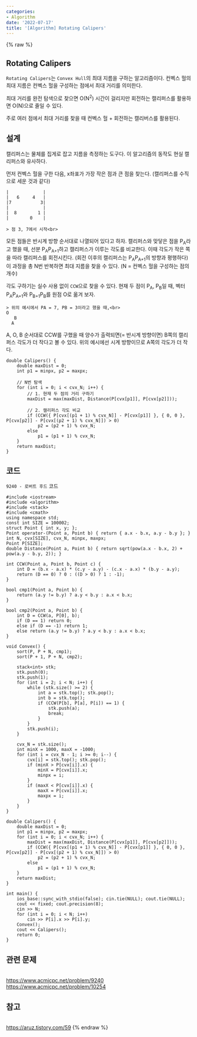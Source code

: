 ```yaml
---
categories:
- Algorithm
date: '2022-07-17'
title: '[Algorithm] Rotating Calipers'
---
```


{% raw %}
## Rotating Calipers
`Rotating Calipers`는 `Convex Hull`의 최대 지름을 구하는 알고리즘이다. 컨벡스 헐의 최대 지름은 컨벡스 헐을 구성하는 점에서 최대 거리를 의미한다.

최대 거리를 완전 탐색으로 찾으면 O(N<sup>2</sup>) 시간이 걸리지만 회전하는 캘리퍼스를 활용하면 O(N)으로 줄일 수 있다.

주로 여러 점에서 최대 거리를 찾을 때 컨벡스 헐 + 회전하는 캘리버스를 활용된다.

## 설계
캘리퍼스는 물체를 집게로 잡고 지름을 측정하는 도구다. 이 알고리즘의 동작도 현실 캘리퍼스와 유사하다.

먼저 컨벡스 헐을 구한 다음, x좌표가 가장 작은 점과 큰 점을 찾는다. (캘리퍼스를 수직으로 세운 것과 같다)
```
|             |
|   6     4   |
|7           3|
|             |
|  8        1 |
|        0    |

> 점 3, 7에서 시작<br>
```

모든 점들은 반시계 방향 순서대로 나열되어 있다고 하자. 캘리퍼스와 맞닿은 점을 P<sub>A</sub>라고 했을 때, 선분 P<sub>A</sub>P<sub>A+1</sub>하고 캘리퍼스가 이루는 각도를 비교한다. 이때 각도가 작은 쪽을 따라 캘리퍼스를 회전시킨다. (회전 이후의 캘리퍼스는 P<sub>A</sub>P<sub>A+1</sub>의 방향과 평행하다) 이 과정을 총 N번 반복하면 최대 지름을 찾을 수 있다. (N = 컨벡스 헐을 구성하는 점의 개수)

각도 구하기는 실수 사용 없이 `CCW`으로 찾을 수 있다. 현재 두 점이 P<sub>A</sub>, P<sub>B</sub>일 때, 벡터 P<sub>A</sub>P<sub>A+1</sub>와 P<sub>B+1</sub>P<sub>B</sub>를 원점 O로 옮겨 보자.
```
> 위의 예시에서 PA = 7, PB = 3이라고 했을 때,<br>
O
   B
  A
```
A, O, B 순서대로 CCW를 구했을 때 양수가 출력되면(= 반시계 방향이면) B쪽의 캘리퍼스 각도가 더 작다고 볼 수 있다. 위의 예시에선 시계 방향이므로 A쪽의 각도가 더 작다.
```
double Calipers() {
	double maxDist = 0;
	int p1 = minpx, p2 = maxpx;

	// N번 탐색
	for (int i = 0; i < cvx_N; i++) {
		// 1. 현재 두 점의 거리 구하기
		maxDist = max(maxDist, Distance(P[cvx[p1]], P[cvx[p2]]));

		// 2. 캘리퍼스 각도 비교
		if (CCW({ P[cvx[(p1 + 1) % cvx_N]] - P[cvx[p1]] }, { 0, 0 }, P[cvx[p2]] - P[cvx[(p2 + 1) % cvx_N]]) > 0)
			p2 = (p2 + 1) % cvx_N;
		else
			p1 = (p1 + 1) % cvx_N;
	}
	return maxDist;
}
```

## 코드
`9240 - 로버트 후드` 코드
```
#include <iostream>
#include <algorithm>
#include <stack>
#include <cmath>
using namespace std;
const int SIZE = 100002;
struct Point { int x, y; };
Point operator-(Point a, Point b) { return { a.x - b.x, a.y - b.y }; }
int N, cvx[SIZE], cvx_N, minpx, maxpx;
Point P[SIZE];
double Distance(Point a, Point b) { return sqrt(pow(a.x - b.x, 2) + pow(a.y - b.y, 2)); }

int CCW(Point a, Point b, Point c) {
	int D = (b.x - a.x) * (c.y - a.y) - (c.x - a.x) * (b.y - a.y);
	return (D == 0) ? 0 : ((D > 0) ? 1 : -1);
}

bool cmp1(Point a, Point b) {
	return (a.y != b.y) ? a.y < b.y : a.x < b.x;
}

bool cmp2(Point a, Point b) {
	int D = CCW(a, P[0], b);
	if (D == 1) return 0;
	else if (D == -1) return 1;
	else return (a.y != b.y) ? a.y < b.y : a.x < b.x;
}

void Convex() {
	sort(P, P + N, cmp1);
	sort(P + 1, P + N, cmp2);

	stack<int> stk;
	stk.push(0);
	stk.push(1);
	for (int i = 2; i < N; i++) {
		while (stk.size() >= 2) {
			int a = stk.top(); stk.pop();
			int b = stk.top();
			if (CCW(P[b], P[a], P[i]) == 1) {
				stk.push(a);
				break;
			}
		}
		stk.push(i);
	}

	cvx_N = stk.size();
	int minX = 1000, maxX = -1000;
	for (int i = cvx_N - 1; i >= 0; i--) {
		cvx[i] = stk.top(); stk.pop();
		if (minX > P[cvx[i]].x) {
			minX = P[cvx[i]].x;
			minpx = i;
		}
		if (maxX < P[cvx[i]].x) {
			maxX = P[cvx[i]].x;
			maxpx = i;
		}
	}
}

double Calipers() {
	double maxDist = 0;
	int p1 = minpx, p2 = maxpx;
	for (int i = 0; i < cvx_N; i++) {
		maxDist = max(maxDist, Distance(P[cvx[p1]], P[cvx[p2]]));
		if (CCW({ P[cvx[(p1 + 1) % cvx_N]] - P[cvx[p1]] }, { 0, 0 }, P[cvx[p2]] - P[cvx[(p2 + 1) % cvx_N]]) > 0)
			p2 = (p2 + 1) % cvx_N;
		else
			p1 = (p1 + 1) % cvx_N;
	}
	return maxDist;
}

int main() {
	ios_base::sync_with_stdio(false); cin.tie(NULL); cout.tie(NULL);
	cout << fixed; cout.precision(8);
	cin >> N;
	for (int i = 0; i < N; i++)
		cin >> P[i].x >> P[i].y;
	Convex();
	cout << Calipers();
	return 0;
}
```

## 관련 문제
<br>https://www.acmicpc.net/problem/9240
<br>https://www.acmicpc.net/problem/10254

## 참고
<br>https://aruz.tistory.com/59
{% endraw %}